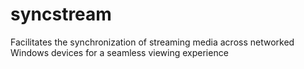 # syncstream
 Facilitates the synchronization of streaming media across networked Windows devices for a seamless viewing experience
